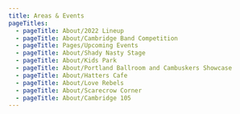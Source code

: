 ```yaml
---
title: Areas & Events
pageTitles:
  - pageTitle: About/2022 Lineup
  - pageTitle: About/Cambridge Band Competition
  - pageTitle: Pages/Upcoming Events
  - pageTitle: About/Shady Nasty Stage
  - pageTitle: About/Kids Park
  - pageTitle: About/Portland Ballroom and Cambuskers Showcase
  - pageTitle: About/Hatters Cafe
  - pageTitle: About/Love Rebels
  - pageTitle: About/Scarecrow Corner
  - pageTitle: About/Cambridge 105
---
```


